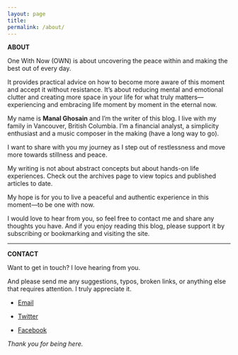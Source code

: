 ```yaml
---
layout: page
title: 
permalink: /about/
---
```


**ABOUT**

One With Now (OWN) is about uncovering the peace within and making the best out of every day.

It provides practical advice on how to become more aware of this moment and accept it without resistance. It’s about reducing mental and emotional clutter and creating more space in your life for what truly matters—experiencing and embracing life moment by moment in the eternal now.

My name is **Manal Ghosain** and I’m the writer of this blog. I live with my family in Vancouver, British Columbia. I’m a financial analyst, a simplicity enthusiast and a music composer in the making (have a long way to go).

I want to share with you my journey as I step out of restlessness and move more towards stillness and peace.

My writing is not about abstract concepts but about hands-on life experiences. Check out the archives page to view topics and published articles to date.

My hope is for you to live a peaceful and authentic experience in this moment—to be one with now.

I would love to hear from you, so feel free to contact me and share any thoughts you have. And if you enjoy reading this blog, please support it by subscribing or bookmarking and visiting the site.

***

**CONTACT**

Want to get in touch? I love hearing from you. 

And please send me any suggestions, typos, broken links, or anything else that requires attention. I truly appreciate it.

- [Email](mailto:onewithnow.connect@gmail.com)

- [Twitter](http://www.twitter.com/onewithnow)

- [Facebook](http://www.facebook.com/onewithnow) 

*Thank you for being here.*


